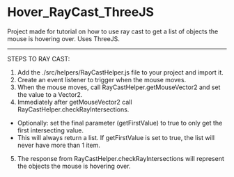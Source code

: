 # Hover_RayCast_ThreeJS
Project made for tutorial on how to use ray cast to get a list of objects the mouse is hovering over. Uses ThreeJS.

--------------------------------------------------------------------------------------------------------------------
STEPS TO RAY CAST:

1. Add the ./src/helpers/RayCastHelper.js file to your project and import it.
2. Create an event listener to trigger when the mouse moves.
3. When the mouse moves, call RayCastHelper.getMouseVector2 and set the value to a Vector2.
4. Immediately after getMouseVector2 call RayCastHelper.checkRayIntersections.
  - Optionally: set the final parameter (getFirstValue) to true to only get the first intersecting value.
  - This will always return a list. If getFirstValue is set to true, the list will never have more than 1 item.
5. The response from RayCastHelper.checkRayIntersections will represent the objects the mouse is hovering over.  
